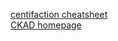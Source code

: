 [centifaction cheatsheet](https://github.com/sundarigari/LearnK8/blob/master/certification.md)  
[CKAD homepage](https://www.cncf.io/certification/ckad/)